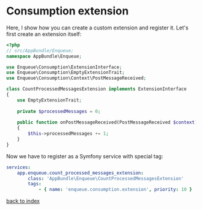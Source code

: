 # Consumption extension

Here, I show how you can create a custom extension and register it.
Let's first create an extension itself:

```php
<?php
// src/AppBundle/Enqueue;
namespace AppBundle\Enqueue;

use Enqueue\Consumption\ExtensionInterface;
use Enqueue\Consumption\EmptyExtensionTrait;
use Enqueue\Consumption\Context\PostMessageReceived;

class CountProcessedMessagesExtension implements ExtensionInterface
{
    use EmptyExtensionTrait;
    
    private $processedMessages = 0;
    
    public function onPostMessageReceived(PostMessageReceived $context): void
    {
        $this->processedMessages += 1;
    }
}
```

Now we have to register as a Symfony service with special tag:

```yaml
services:
    app.enqueue.count_processed_messages_extension:
        class: 'AppBundle\Enqueue\CountProcessedMessagesExtension'
        tags:
            - { name: 'enqueue.consumption.extension', priority: 10 }
```

[back to index](../index.md)
